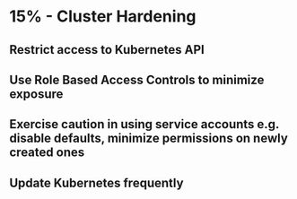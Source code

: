 # 15% - Cluster Hardening

## Restrict access to Kubernetes API

## Use Role Based Access Controls to minimize exposure

## Exercise caution in using service accounts e.g. disable defaults, minimize  permissions on newly created ones

## Update Kubernetes frequently
